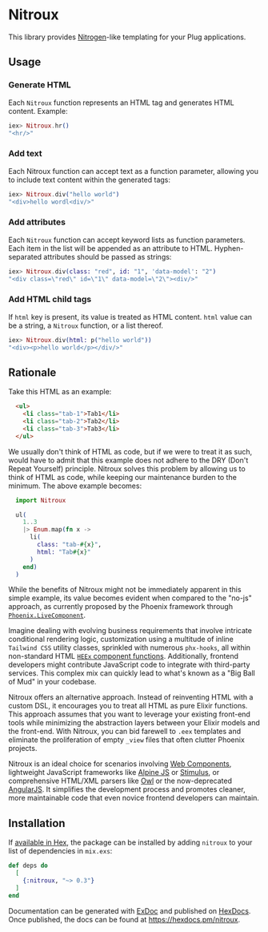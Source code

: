 # Nitroux

This library provides [Nitrogen](https://nitrogenproject.com/)-like templating for your Plug applications.

## Usage

### Generate HTML

Each `Nitroux` function represents an HTML tag and generates HTML content. Example:

```elixir
iex> Nitroux.hr()
"<hr/>"
```

### Add text

Each Nitroux function can accept text as a function parameter, allowing you to include text content within the generated tags:

```elixir
iex> Nitroux.div("hello world")
"<div>hello wordl<div/>"
```

### Add attributes

Each `Nitroux` function can accept keyword lists as function parameters. Each item in the list will
be appended as an attribute to HTML. Hyphen-separated attributes should be passed as strings:

```elixir
iex> Nitroux.div(class: "red", id: "1", 'data-model': "2")
"<div class=\"red\" id=\"1\" data-model=\"2\"><div/>"
```

### Add HTML child tags

If `html` key is present, its value is treated as HTML content. `html` value can be a string, a `Nitroux` function, or a list thereof.

```elixir
iex> Nitroux.div(html: p("hello world"))
"<div><p>hello world</p></div/>"
```

## Rationale

Take this HTML as an example:

```html
  <ul>
    <li class="tab-1">Tab1</li>
    <li class="tab-2">Tab2</li>
    <li class="tab-3">Tab3</li>
  </ul>
```

We usually don't think of HTML as code, but if we were to treat it as such, would have to admit that this example does not adhere to the DRY (Don't Repeat Yourself) principle. Nitroux solves this problem by allowing us to think of HTML as code, while keeping our maintenance burden to the minimum. The above example becomes:

```elixir
  import Nitroux

  ul(
    1..3
    |> Enum.map(fn x ->
      li(
        class: "tab-#{x}",
        html: "Tab#{x}"
      )
    end)
  )

```

While the benefits of Nitroux might not be immediately apparent in this simple example, its value becomes evident when compared to the "no-js" approach, as currently proposed by the Phoenix framework through [`Phoenix.LiveComponent`](https://hexdocs.pm/phoenix_live_view/Phoenix.LiveComponent.html).

Imagine dealing with evolving business requirements that involve intricate conditional rendering logic, customization using a multitude of inline `Tailwind CSS` utility classes, sprinkled with numerous `phx-hooks`, all within non-standard HTML [`HEEx` component functions](https://hexdocs.pm/phoenix/1.7.0-rc.0/components.html#html-components). Additionally, frontend developers might contribute JavaScript code to integrate with third-party services. This complex mix can quickly lead to what's known as a "Big Ball of Mud" in your codebase.

Nitroux offers an alternative approach. Instead of reinventing HTML with a custom DSL, it encourages you to treat all HTML as pure Elixir functions. This approach assumes that you want to leverage your existing front-end tools while minimizing the abstraction layers between your Elixir models and the front-end. With Nitroux, you can bid farewell to `.eex` templates and eliminate the proliferation of empty `_view` files that often clutter Phoenix projects.

Nitroux is an ideal choice for scenarios involving [Web Components](https://developer.mozilla.org/en-US/docs/Web/API/Web_components), lightweight JavaScript frameworks like [Alpine JS](https://alpinejs.dev/) or [Stimulus](https://stimulus.hotwired.dev/), or comprehensive HTML/XML parsers like [Owl](https://odoo.github.io/owl/) or the now-deprecated [AngularJS](https://angularjs.org/). It simplifies the development process and promotes cleaner, more maintainable code that even novice frontend developers can maintain.


## Installation

If [available in Hex](https://hex.pm/docs/publish), the package can be installed
by adding `nitroux` to your list of dependencies in `mix.exs`:

```elixir
def deps do
  [
    {:nitroux, "~> 0.3"}
  ]
end
```


Documentation can be generated with [ExDoc](https://github.com/elixir-lang/ex_doc)
and published on [HexDocs](https://hexdocs.pm). Once published, the docs can
be found at <https://hexdocs.pm/nitroux>.

